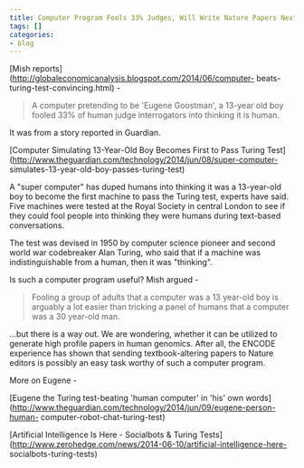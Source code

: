 ```yaml
---
title: Computer Program Fools 33% Judges, Will Write Nature Papers Next
tags: []
categories:
- blog
---
```

[Mish reports](http://globaleconomicanalysis.blogspot.com/2014/06/computer-
beats-turing-test-convincing.html) \-
<!--more-->

> A computer pretending to be 'Eugene Goostman', a 13-year old boy fooled 33%
of human judge interrogators into thinking it is human.

It was from a story reported in Guardian.

[Computer Simulating 13-Year-Old Boy Becomes First to Pass Turing
Test](http://www.theguardian.com/technology/2014/jun/08/super-computer-
simulates-13-year-old-boy-passes-turing-test)

>

A "super computer" has duped humans into thinking it was a 13-year-old boy to
become the first machine to pass the Turing test, experts have said. Five
machines were tested at the Royal Society in central London to see if they
could fool people into thinking they were humans during text-based
conversations.

The test was devised in 1950 by computer science pioneer and second world war
codebreaker Alan Turing, who said that if a machine was indistinguishable from
a human, then it was "thinking".

Is such a computer program useful? Mish argued -

> Fooling a group of adults that a computer was a 13 year-old boy is arguably
a lot easier than tricking a panel of humans that a computer was a 30 year-old
man.

...but there is a way out. We are wondering, whether it can be utilized to
generate high profile papers in human genomics. After all, the ENCODE
experience has shown that sending textbook-altering papers to Nature editors
is possibly an easy task worthy of such a computer program.

More on Eugene -

[Eugene the Turing test-beating 'human computer' in 'his' own
words](http://www.theguardian.com/technology/2014/jun/09/eugene-person-human-
computer-robot-chat-turing-test)

[Artificial Intelligence Is Here - Socialbots & Turing
Tests](http://www.zerohedge.com/news/2014-06-10/artificial-intelligence-here-
socialbots-turing-tests)

